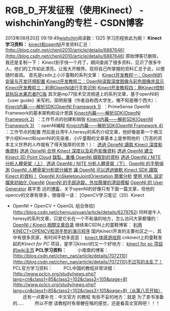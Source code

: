 # RGB_D_开发征程（使用Kinect） - wishchinYang的专栏 - CSDN博客
2013年08月20日 09:19:49[wishchin](https://me.csdn.net/wishchin)阅读数：1325
学习历程依此为纲！
**Kinect学习资料：**
[kinect和openNI](http://blog.csdn.net/chenli2010/article/details/6887646)开发资料汇总：[http://blog.csdn.net/chenli2010/article/details/6887646](http://blog.csdn.net/chenli2010/article/details/6887646)
原始博客已删除，我还是复制一下：
Kinect到手快一个月了，期间查阅了很多资料，见识了很多牛人，他们的工作如此漂亮，让我大开眼界。现将自己所掌握的资料汇总于此，以便随时查阅。
首先是csdn上小斤童鞋的系列文章：
[Kinect开发教程一：OpenNI的安装与开发环境配置](http://blog.csdn.net/chenxin_130/article/details/6693390)
[Kinect开发教程二：OpenNI读取深度图像与彩色图像并显示](http://blog.csdn.net/chenxin_130/article/details/6696187)
[Kinect开发教程三：利用OpenNI进行手势识别](http://blog.csdn.net/chenxin_130/article/details/6703301)
[Kinect开发教程四：用Kinect控制鼠标玩水果忍者PC版](http://blog.csdn.net/chenxin_130/article/details/6706630)
其次是mp77技术交流频道上的系列文章，基于openNI的《user guide》来写的，简明易懂（作者自称西大学生，俺不知是哪个西大）：
[Kinect内幕——解析SDK(OpenNI
 Framework 1)](http://www.mp77.cn/blog/?p=339)  ：PrimeSense OpenNI Framework的基本架构和设计思路
[Kinect内幕——解析SDK(OpenNI
 Framework 2)](http://www.mp77.cn/blog/?p=342)  ：工作节点的创建和销毁
[Kinect内幕——解析SDK(OpenNI
 Framework 3)](http://www.mp77.cn/blog/?p=344)  ：openNI编程
[Kinect内幕——解析SDK(OpenNI
 Framework 4)](http://www.mp77.cn/blog/?p=346)  ：工作节点的配置
然后是台湾牛人heresy的系列介绍文章，他好像是第一个用汉字介绍Kinect和openNI的先驱者，小斤童鞋的文章基本上是参照他的（万恶的资本主义世界的人咋就有了得天独厚的优势！）：
[透過
 OpneNI 讀取 Kinect 深度影像資料](http://viml.nchc.org.tw/blog/paper_info.php?CLASS_ID=1&SUB_ID=1&PAPER_ID=215)
[透過
 OpneNI 合併 Kinect 深度以及彩色影像資料](http://viml.nchc.org.tw/blog/paper_info.php?CLASS_ID=1&SUB_ID=1&PAPER_ID=216)
[透過
 OpenNI 建立 Kinect 3D Point Cloud](http://viml.nchc.org.tw/blog/paper_info.php?CLASS_ID=1&SUB_ID=1&PAPER_ID=217)
[錄製、重播
 OpenNI 擷取到的資料](http://viml.nchc.org.tw/blog/paper_info.php?CLASS_ID=1&SUB_ID=1&PAPER_ID=221)
[透過
 OpenNI / NITE 分析人體骨架（上）](http://viml.nchc.org.tw/blog/paper_info.php?CLASS_ID=1&SUB_ID=1&PAPER_ID=219)
[透過
 OpenNI / NITE 分析人體骨架（下）](http://viml.nchc.org.tw/blog/paper_info.php?CLASS_ID=1&SUB_ID=1&PAPER_ID=220)
[OpenNI
 的手勢偵測](http://viml.nchc.org.tw/blog/paper_info.php?CLASS_ID=1&SUB_ID=1&PAPER_ID=234)
[OpenNI
 人體骨架分析部分補充](http://viml.nchc.org.tw/blog/paper_info.php?CLASS_ID=1&SUB_ID=1&PAPER_ID=240)
[讓
 OpenNI 可以透過微軟 Kinect SDK 讀取 Kinect 的資料！](http://viml.nchc.org.tw/blog/paper_info.php?CLASS_ID=1&SUB_ID=1&PAPER_ID=245)
[OpenNI
 XnSkeletonJointOrientation 簡單分析](http://viml.nchc.org.tw/blog/paper_info.php?CLASS_ID=1&SUB_ID=1&PAPER_ID=258)
[使用
 XML 設定檔來初始化 OpenNI](http://viml.nchc.org.tw/blog/paper_info.php?CLASS_ID=1&SUB_ID=1&PAPER_ID=259)
[OpenNI
 的手部追蹤、外加簡單的滑鼠模擬](http://viml.nchc.org.tw/blog/paper_info.php?CLASS_ID=1&SUB_ID=1&PAPER_ID=261)
[OpenNI
 的 User Generator](http://viml.nchc.org.tw/blog/paper_info.php?CLASS_ID=1&SUB_ID=1&PAPER_ID=262)
晨宇思 远的[博客](http://blog.csdn.net/chenyusiyuan)，关于openNI的好像只有下面一篇文章，但他的opencv的文章有很多，很值得一读：
[OpenCV学习笔记（20）Kinect
 + OpenNI + OpenCV + OpenGL 组合体验](http://blog.csdn.net/chenyusiyuan/article/details/6279762)
同样是牛人heresy的系列文章，只是它长在一个不和谐的地方，怎么访问大家都懂的：
[OpenNI / Kinect 相關文章目录](http://kheresy.wordpress.com/index_of_openni_and_kinect/)
继续来CSDN上的童鞋博客：
[利用KINECT+OPENCV检测手势的演示程序](http://blog.csdn.net/firefight/article/details/6304050)
国内kinect开发的主要社区之一，其中有很多资源，有时间不妨多逛逛：
[kinect 体感游戏网](http://www.cnkinect.com/)
cnkinect上的童鞋发起的*Kinect for PC* 项目，是学习kinect的又一个好地方：
[kinect for pc 项目的wiki主页](http://www.javaforge.com/project/Kinect2PC)
**PCL学习资料：**
        小南南的博客：[http://blog.csdn.net/chen_nan/article/details/7072110](http://blog.csdn.net/chen_nan/article/details/7072110)不过写的太乱了！
PCL官方学习资料：
        PCL中国的教程非常详细：[http://www.pclcn.org/study/news.php?lang=cn&class1=85&class2=102&class3=105&page=8](http://www.pclcn.org/study/news.php?lang=cn&class1=85&class2=102&class3=105&page=8)（从第八页开始）
        还有一点要补充：中文官方 的教程 有些不妥的地方：就是 为了卖书准备的.....
        所以不想 读教程时有骨鲠在喉的感觉，还是看英文官网吧！！！
